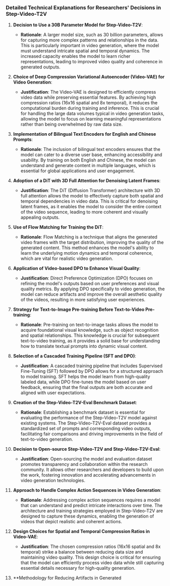 ### Detailed Technical Explanations for Researchers' Decisions in Step-Video-T2V

1. **Decision to Use a 30B Parameter Model for Step-Video-T2V**:
   - **Rationale**: A larger model size, such as 30 billion parameters, allows for capturing more complex patterns and relationships in the data. This is particularly important in video generation, where the model must understand intricate spatial and temporal dynamics. The increased capacity enables the model to learn richer representations, leading to improved video quality and coherence in generated outputs.

2. **Choice of Deep Compression Variational Autoencoder (Video-VAE) for Video Generation**:
   - **Justification**: The Video-VAE is designed to efficiently compress video data while preserving essential features. By achieving high compression ratios (16x16 spatial and 8x temporal), it reduces the computational burden during training and inference. This is crucial for handling the large data volumes typical in video generation tasks, allowing the model to focus on learning meaningful representations rather than being overwhelmed by raw data size.

3. **Implementation of Bilingual Text Encoders for English and Chinese Prompts**:
   - **Rationale**: The inclusion of bilingual text encoders ensures that the model can cater to a diverse user base, enhancing accessibility and usability. By training on both English and Chinese, the model can understand and generate content in multiple languages, which is essential for global applications and user engagement.

4. **Adoption of a DiT with 3D Full Attention for Denoising Latent Frames**:
   - **Justification**: The DiT (Diffusion Transformer) architecture with 3D full attention allows the model to effectively capture both spatial and temporal dependencies in video data. This is critical for denoising latent frames, as it enables the model to consider the entire context of the video sequence, leading to more coherent and visually appealing outputs.

5. **Use of Flow Matching for Training the DiT**:
   - **Rationale**: Flow Matching is a technique that aligns the generated video frames with the target distribution, improving the quality of the generated content. This method enhances the model's ability to learn the underlying motion dynamics and temporal coherence, which are vital for realistic video generation.

6. **Application of Video-based DPO to Enhance Visual Quality**:
   - **Justification**: Direct Preference Optimization (DPO) focuses on refining the model's outputs based on user preferences and visual quality metrics. By applying DPO specifically to video generation, the model can reduce artifacts and improve the overall aesthetic quality of the videos, resulting in more satisfying user experiences.

7. **Strategy for Text-to-Image Pre-training Before Text-to-Video Pre-training**:
   - **Rationale**: Pre-training on text-to-image tasks allows the model to acquire foundational visual knowledge, such as object recognition and spatial relationships. This knowledge is crucial for subsequent text-to-video training, as it provides a solid base for understanding how to translate textual prompts into dynamic visual content.

8. **Selection of a Cascaded Training Pipeline (SFT and DPO)**:
   - **Justification**: A cascaded training pipeline that includes Supervised Fine-Tuning (SFT) followed by DPO allows for a structured approach to model training. SFT helps the model learn from high-quality labeled data, while DPO fine-tunes the model based on user feedback, ensuring that the final outputs are both accurate and aligned with user expectations.

9. **Creation of the Step-Video-T2V-Eval Benchmark Dataset**:
   - **Rationale**: Establishing a benchmark dataset is essential for evaluating the performance of the Step-Video-T2V model against existing systems. The Step-Video-T2V-Eval dataset provides a standardized set of prompts and corresponding video outputs, facilitating fair comparisons and driving improvements in the field of text-to-video generation.

10. **Decision to Open-source Step-Video-T2V and Step-Video-T2V-Eval**:
    - **Justification**: Open-sourcing the model and evaluation dataset promotes transparency and collaboration within the research community. It allows other researchers and developers to build upon the work, fostering innovation and accelerating advancements in video generation technologies.

11. **Approach to Handle Complex Action Sequences in Video Generation**:
    - **Rationale**: Addressing complex action sequences requires a model that can understand and predict intricate interactions over time. The architecture and training strategies employed in Step-Video-T2V are designed to capture these dynamics, enabling the generation of videos that depict realistic and coherent actions.

12. **Design Choices for Spatial and Temporal Compression Ratios in Video-VAE**:
    - **Justification**: The chosen compression ratios (16x16 spatial and 8x temporal) strike a balance between reducing data size and maintaining video quality. This design choice is critical for ensuring that the model can efficiently process video data while still capturing essential details necessary for high-quality generation.

13. **Methodology for Reducing Artifacts in Generated